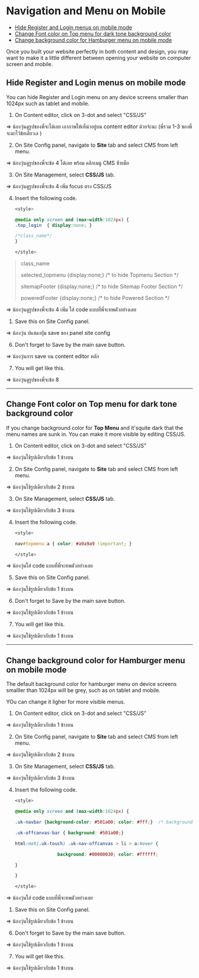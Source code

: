 # Navigation and Menu on Mobile

- [Hide Register and Login menus on mobile mode](#hide-register-and-login-menus-on-mobile-mode)
- [Change Font color on Top menu for dark tone background color](#change-font-color-on-top-menu-for-dark-tone-background-color)
- [Change background color for Hamburger menu on mobile mode](#change-background-color-for-hamburger-menu-on-mobile-mode)

Once you built your website perfectly in both content and design, you may want to make it a little different between opening your website on computer screen and mobile. 


## Hide Register and Login menus on mobile mode

You can hide Register and Login menu on any device screens smaller than 1024px such as tablet and mobile.

1. On Content editor, click on 3-dot and select "CSS/JS"
   
=> น้องวุ่นดูรูปของพี่จะได้เลย เอาภาพให้เห็น่าอยู่บน content editor ด้วยจ้ะนะ (พี่รวม 1-3 ของพี่จะมาไว้ข้อเดียว๗ )

2. On Site Config panel, navigate to **Site** tab and select CMS from left menu. 

=> น้องวุ่นดูรูปของพี่จะข้อ 4 ได้เลย พร้อม คลิกเมนู CMS ซ้่ายมือ

3. On Site Management, select **CSS/JS** tab. 

=> น้องวุ่นดูรูปของพี่จะข้อ 4 เพิ่ม focus ตรง CSS/JS

4. Insert the following code. 

    ```css 
    <style>

    @media only screen and (max-width:1024px) { 
    .top_login  { display:none; }     

    /*class_name*/ 
    } 

    </style>

    ```

    
> class_name
> 
> selected_topmenu {display:none;}  /*  to hide Topmenu Section  */ 
> 
> sitemapFooter {display:none;}   /*  to hide Sitemap Footer Section  */ 
> 
> poweredFooter {display:none;}  /*   to hide Powered Section */ 
    
=> น้องวุ่นดูรูปของพี่จะข้อ 4 เพิ่ม ใส่ code แบบที่พี่จะทพตัวอย่างเลย


1. Save this on Site Config panel.

=> น้องวุ่น ปแสดงปุ่ม save ของ panel site config

6. Don't forget to Save by the main save button.

=> น้องวุ่นการ save บน content editor หลัก

7. You will get like this.

=> น้องวุ่นดูรูปของพี่จะข้อ 8


------------------------------------------------------------------------------------------------


## Change Font color on Top menu for dark tone background color 

If you change background color for **Top Menu** and it'squite dark that the menu names are sunk in. You can make it more visible by editing CSS/JS.
 
1. On Content editor, click on 3-dot and select "CSS/JS"
   
=> น้องวุ่นใช้รูปเดียวกับข้อ 1 ข้างบน

2. On Site Config panel, navigate to **Site** tab and select CMS from left menu. 

=> น้องวุ่นใช้รูปเดียวกับข้อ 2 ข้างบน

3. On Site Management, select **CSS/JS** tab. 

=> น้องวุ่นใช้รูปเดียวกับข้อ 3 ข้างบน

4. Insert the following code. 

    ```css 
    <style>

    nav#topmenu a { color: #a9a9a9 !important; } 

    </style>

    ```


=> น้องวุ่นใส่ code แบบที่พี่จะทพตัวอย่างเลย

5. Save this on Site Config panel.

=> น้องวุ่นใช้รูปเดียวกับข้อ 1 ข้างบน

6. Don't forget to Save by the main save button.

=> น้องวุ่นใช้รูปเดียวกับข้อ 1 ข้างบน

7. You will get like this.

=> น้องวุ่นใช้รูปเดียวกับข้อ 1 ข้างบน

 
------------------------------------------------------------------------------------------------


## Change background color for Hamburger menu on mobile mode

The default background color for hamburger menu on device screens smalller than 1024px will be grey, such as on tablet and mobile.

YOu can change it ligher for more visible menus.

1. On Content editor, click on 3-dot and select "CSS/JS"
   
=> น้องวุ่นใช้รูปเดียวกับข้อ 1 ข้างบน

2. On Site Config panel, navigate to **Site** tab and select CMS from left menu. 

=> น้องวุ่นใช้รูปเดียวกับข้อ 2 ข้างบน

3. On Site Management, select **CSS/JS** tab. 

=> น้องวุ่นใช้รูปเดียวกับข้อ 3 ข้างบน

4. Insert the following code. 



    ```css 
    <style>

    @media only screen and (max-width:1024px) { 

    .uk-navbar {background-color: #501a00; color: #fff;}  /* background Logo Section */ 

    .uk-offcanvas-bar { background: #501a00;} 

    html:not(.uk-touch) .uk-nav-offcanvas > li > a:hover { 

                    background: #00000030; color: #ffffff; 

    } 

    } 

    </style> 
    ```

=> น้องวุ่นใส่ code แบบที่พี่จะทพตัวอย่างเลย

1. Save this on Site Config panel.

=> น้องวุ่นใช้รูปเดียวกับข้อ 1 ข้างบน

6. Don't forget to Save by the main save button.

=> น้องวุ่นใช้รูปเดียวกับข้อ 1 ข้างบน

7. You will get like this.

=> น้องวุ่นใช้รูปเดียวกับข้อ 1 ข้างบน
 

 